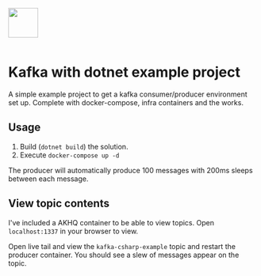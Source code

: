 <p style="display:inline-block"><img height="60" width="60" src="https://mpng.subpng.com/20190517/hou/kisspng-apache-kafka-apache-software-foundation-computer-s-connectivity-svg-png-icon-free-download-465-6-5cdf21d9a9fa76.5356632115581270656962.jpg"> <h1>Kafka with dotnet example project</h1></p>

A simple example project to get a kafka consumer/producer environment set up. Complete with docker-compose, infra containers and the works.

## Usage

1. Build (`dotnet build`) the solution.
2. Execute `docker-compose up -d`

The producer will automatically produce 100 messages with 200ms sleeps between each message.

## View topic contents

I've included a AKHQ container to be able to view topics. Open `localhost:1337` in your browser to view.

Open live tail and view the `kafka-csharp-example` topic and restart the producer container. You should see a slew of messages appear on the topic.
